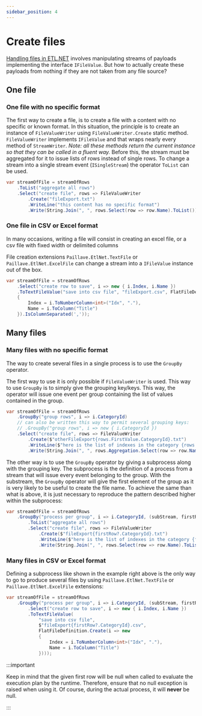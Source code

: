 ```yaml
---
sidebar_position: 4
---
```


# Create files

[Handling files in ETL.NET](/docs/recipes/dealWithFiles) involves manipulating streams of payloads implementing the interface `IFileValue`. But how to actually create these payloads from nothing if they are not taken from any file source?

## One file

### One file with no specific format

The first way to create a file, is to create a file with a content with no specific or known format. In this situation, the principle is to create an instance of `FileValueWriter` using `FileValueWriter.Create` static method. `FileValueWriter` implements `IFileValue` and that wraps nearly every method of `StreamWriter`. *Note: all these methods return the current instance so that they can be called in a fluent way.*
Before this, the stream must be aggregated for it to issue lists of rows instead of single rows. To change a stream into a single stream event (`ISingleStream`) the operator `ToList` can be used.

```cs
var streamOfFile = streamOfRows
    .ToList("aggregate all rows")
    .Select("create file", rows => FileValueWriter
        .Create("fileExport.txt")
        .WriteLine("this content has no specific format")
        .Write(String.Join(", ", rows.Select(row => row.Name).ToList())));
```

### One file in CSV or Excel format

In many occasions, writing a file will consist in creating an excel file, or a csv file with fixed width or delimited columns

File creation extensions `Paillave.EtlNet.TextFile` or `Paillave.EtlNet.ExcelFile` can change a stream into a `IFileValue` instance out of the box.

```cs
var streamOfFile = streamOfRows
    .Select("create row to save", i => new { i.Index, i.Name })
    .ToTextFileValue("save into csv file", "fileExport.csv", FlatFileDefinition.Create(i => new
    {
        Index = i.ToNumberColumn<int>("Idx", "."),
        Name = i.ToColumn("Title")
    }).IsColumnSeparated(','));
```

## Many files

### Many files with no specific format

The way to create several files in a single process is to use the `GroupBy` operator.

The first way to use it is only possible if `FileValueWriter` is used. This way to use `GroupBy` is to simply give the grouping key/keys. This way, the operator will issue one event per group containing the list of values contained in the group.

```cs
var streamOfFile = streamOfRows
    .GroupBy("group rows", i => i.CategoryId) 
    // can also be written this way to permit several grouping keys:
    // .GroupBy("group rows", i => new { i.CategoryId }) 
    .Select("create file", rows => FileValueWriter
        .Create($"otherFileExport{rows.FirstValue.CategoryId}.txt")
        .WriteLine($"here is the list of indexes in the category {rows.FirstValue.CategoryId}")
        .Write(String.Join(", ", rows.Aggregation.Select(row => row.Name).ToList())));
```

The other way is to use the `GroupBy` operator by giving a subprocess along with the grouping key. The subprocess is the definition of a process from a stream that will issue every event belonging to the group. With the substream, the `GroupBy` operator will give the first element of the group as it is very likely to be useful to create the file name. To achieve the same than what is above, it is just necessary to reproduce the pattern described higher within the subprocess:

```cs
var streamOfFile = streamOfRows
    .GroupBy("process per group", i => i.CategoryId, (subStream, firstRow) => subStream
        .ToList("aggregate all rows")
        .Select("create file", rows => FileValueWriter
            .Create($"fileExport{firstRow?.CategoryId}.txt")
            .WriteLine($"here is the list of indexes in the category {firstRow?.CategoryId}")
            .Write(String.Join(", ", rows.Select(row => row.Name).ToList()))));
```

### Many files in CSV or Excel format

Defining a subprocess like shown in the example right above is the only way to go to produce several files by using `Paillave.EtlNet.TextFile` or `Paillave.EtlNet.ExcelFile` extensions:

```cs
var streamOfFile = streamOfRows
    .GroupBy("process per group", i => i.CategoryId, (subStream, firstRow) => subStream
        .Select("create row to save", i => new { i.Index, i.Name })
        .ToTextFileValue(
            "save into csv file", 
            $"fileExport{firstRow?.CategoryId}.csv", 
            FlatFileDefinition.Create(i => new
            {
                Index = i.ToNumberColumn<int>("Idx", "."),
                Name = i.ToColumn("Title")
            })));
```

:::important

Keep in mind that the given first row will be null when called to evaluate the execution plan by the runtime. Therefore, ensure that no null exception is raised when using it.
Of course, during the actual process, it will **never** be null.

:::
